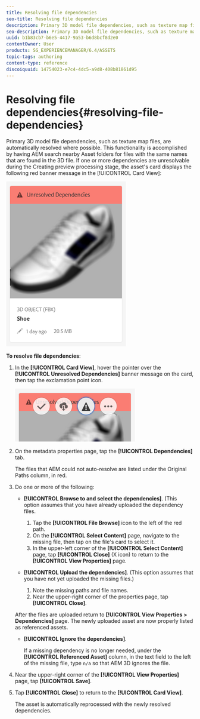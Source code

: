 ```yaml
---
title: Resolving file dependencies
seo-title: Resolving file dependencies
description: Primary 3D model file dependencies, such as texture map files, are automatically resolved where possible. This functionality is accomplished by having AEM search nearby Asset folders for files with the same names that are found in the 3D file.
seo-description: Primary 3D model file dependencies, such as texture map files, are automatically resolved where possible. This functionality is accomplished by having AEM search nearby Asset folders for files with the same names that are found in the 3D file.
uuid: b1b83cb7-b6e5-4417-9a53-b6d8bcf8d2e0
contentOwner: User
products: SG_EXPERIENCEMANAGER/6.4/ASSETS
topic-tags: authoring
content-type: reference
discoiquuid: 14754023-e7c4-4dc5-a9d8-408b81861d95
---
```


# Resolving file dependencies{#resolving-file-dependencies}

Primary 3D model file dependencies, such as texture map files, are automatically resolved where possible. This functionality is accomplished by having AEM search nearby Asset folders for files with the same names that are found in the 3D file. If one or more dependencies are unresolvable during the Creating preview processing stage, the asset's card displays the following red banner message in the [!UICONTROL Card View]:

![chlimage_1-189](assets/chlimage_1-189.png)

**To resolve file dependencies**:

1. In the **[!UICONTROL Card View]**, hover the pointer over the **[!UICONTROL Unresolved Dependencies]** banner message on the card, then tap the exclamation point icon.

   ![chlimage_1-190](assets/chlimage_1-190.png)

1. On the metadata properties page, tap the **[!UICONTROL Dependencies]** tab.

   The files that AEM could not auto-resolve are listed under the Original Paths column, in red.

1. Do one or more of the following:

    * **[!UICONTROL Browse to and select the dependencies]**. (This option assumes that you have already uploaded the dependency files.

        1. Tap the **[!UICONTROL File Browse]** icon to the left of the red path.
        1. On the **[!UICONTROL Select Content]** page, navigate to the missing file, then tap on the file's card to select it.
        1. In the upper-left corner of the **[!UICONTROL Select Content]** page, tap **[!UICONTROL Close]** (X icon) to return to the **[!UICONTROL View Properties]** page.

    * **[!UICONTROL Upload the dependencies]**. (This option assumes that you have not yet uploaded the missing files.)

        1. Note the missing paths and file names.
        1. Near the upper-right corner of the properties page, tap **[!UICONTROL Close]**.

   After the files are uploaded return to **[!UICONTROL View Properties > Dependencies]** page. The newly uploaded asset are now properly listed as referenced assets.

    * **[!UICONTROL Ignore the dependencies]**. 

      If a missing dependency is no longer needed, under the **[!UICONTROL Referenced Asset]** column, in the text field to the left of the missing file, type `n/a` so that AEM 3D ignores the file.

1. Near the upper-right corner of the **[!UICONTROL View Properties]** page, tap **[!UICONTROL Save]**.
1. Tap **[!UICONTROL Close]** to return to the **[!UICONTROL Card View]**.

   The asset is automatically reprocessed with the newly resolved dependencies.

